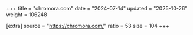 +++
title = "chromora.com"
date = "2024-07-14"
updated = "2025-10-26"
weight = 106248

[extra]
source = "https://chromora.com/"
ratio = 53
size = 104
+++
